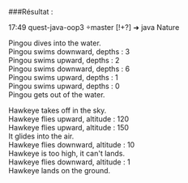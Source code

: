 ###Résultat :  

17:49 quest-java-oop3 master [!+?]
➜ java Nature   
   
Pingou dives into the water.  
Pingou swims downward, depths : 3  
Pingou swims upward, depths : 2  
Pingou swims downward, depths : 6  
Pingou swims upward, depths : 1  
Pingou swims upward, depths : 0  
Pingou gets out of the water.  

Hawkeye takes off in the sky.  
Hawkeye flies upward, altitude : 120  
Hawkeye flies upward, altitude : 150  
It glides into the air.  
Hawkeye flies downward, altitude : 10  
Hawkeye is too high, it can't lands.   
Hawkeye flies downward, altitude : 1  
Hawkeye lands on the ground.   
